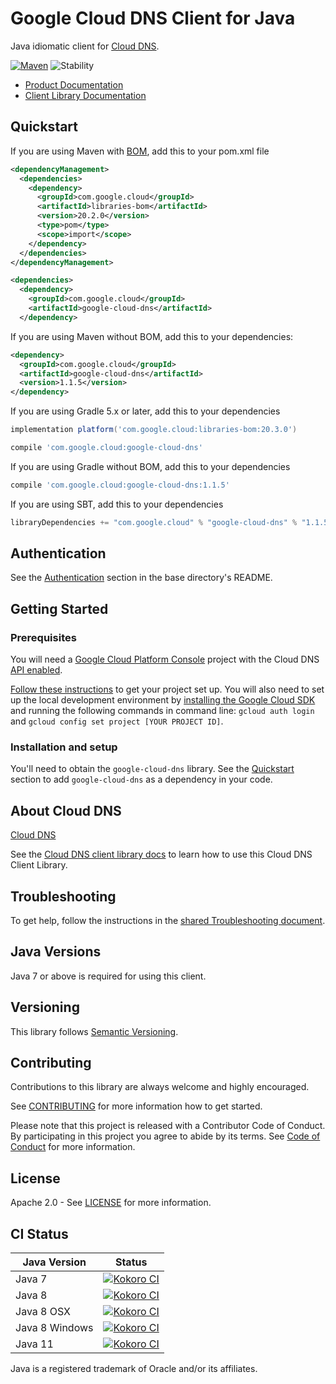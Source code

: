 # Google Cloud DNS Client for Java

Java idiomatic client for [Cloud DNS][product-docs].

[![Maven][maven-version-image]][maven-version-link]
![Stability][stability-image]

- [Product Documentation][product-docs]
- [Client Library Documentation][javadocs]

## Quickstart

If you are using Maven with [BOM][libraries-bom], add this to your pom.xml file
```xml
<dependencyManagement>
  <dependencies>
    <dependency>
      <groupId>com.google.cloud</groupId>
      <artifactId>libraries-bom</artifactId>
      <version>20.2.0</version>
      <type>pom</type>
      <scope>import</scope>
    </dependency>
  </dependencies>
</dependencyManagement>

<dependencies>
  <dependency>
    <groupId>com.google.cloud</groupId>
    <artifactId>google-cloud-dns</artifactId>
  </dependency>

```

If you are using Maven without BOM, add this to your dependencies:

```xml
<dependency>
  <groupId>com.google.cloud</groupId>
  <artifactId>google-cloud-dns</artifactId>
  <version>1.1.5</version>
</dependency>

```

If you are using Gradle 5.x or later, add this to your dependencies
```Groovy
implementation platform('com.google.cloud:libraries-bom:20.3.0')

compile 'com.google.cloud:google-cloud-dns'
```
If you are using Gradle without BOM, add this to your dependencies
```Groovy
compile 'com.google.cloud:google-cloud-dns:1.1.5'
```

If you are using SBT, add this to your dependencies
```Scala
libraryDependencies += "com.google.cloud" % "google-cloud-dns" % "1.1.5"
```

## Authentication

See the [Authentication][authentication] section in the base directory's README.

## Getting Started

### Prerequisites

You will need a [Google Cloud Platform Console][developer-console] project with the Cloud DNS [API enabled][enable-api].

[Follow these instructions][create-project] to get your project set up. You will also need to set up the local development environment by
[installing the Google Cloud SDK][cloud-sdk] and running the following commands in command line:
`gcloud auth login` and `gcloud config set project [YOUR PROJECT ID]`.

### Installation and setup

You'll need to obtain the `google-cloud-dns` library.  See the [Quickstart](#quickstart) section
to add `google-cloud-dns` as a dependency in your code.

## About Cloud DNS


[Cloud DNS][product-docs] 

See the [Cloud DNS client library docs][javadocs] to learn how to
use this Cloud DNS Client Library.






## Troubleshooting

To get help, follow the instructions in the [shared Troubleshooting document][troubleshooting].

## Java Versions

Java 7 or above is required for using this client.

## Versioning


This library follows [Semantic Versioning](http://semver.org/).


## Contributing


Contributions to this library are always welcome and highly encouraged.

See [CONTRIBUTING][contributing] for more information how to get started.

Please note that this project is released with a Contributor Code of Conduct. By participating in
this project you agree to abide by its terms. See [Code of Conduct][code-of-conduct] for more
information.

## License

Apache 2.0 - See [LICENSE][license] for more information.

## CI Status

Java Version | Status
------------ | ------
Java 7 | [![Kokoro CI][kokoro-badge-image-1]][kokoro-badge-link-1]
Java 8 | [![Kokoro CI][kokoro-badge-image-2]][kokoro-badge-link-2]
Java 8 OSX | [![Kokoro CI][kokoro-badge-image-3]][kokoro-badge-link-3]
Java 8 Windows | [![Kokoro CI][kokoro-badge-image-4]][kokoro-badge-link-4]
Java 11 | [![Kokoro CI][kokoro-badge-image-5]][kokoro-badge-link-5]

Java is a registered trademark of Oracle and/or its affiliates.

[product-docs]: https://cloud.google.com/dns
[javadocs]: https://googleapis.dev/java/google-cloud-clients/latest/index.html?com/google/cloud/dns/package-summary.html
[kokoro-badge-image-1]: http://storage.googleapis.com/cloud-devrel-public/java/badges/java-dns/java7.svg
[kokoro-badge-link-1]: http://storage.googleapis.com/cloud-devrel-public/java/badges/java-dns/java7.html
[kokoro-badge-image-2]: http://storage.googleapis.com/cloud-devrel-public/java/badges/java-dns/java8.svg
[kokoro-badge-link-2]: http://storage.googleapis.com/cloud-devrel-public/java/badges/java-dns/java8.html
[kokoro-badge-image-3]: http://storage.googleapis.com/cloud-devrel-public/java/badges/java-dns/java8-osx.svg
[kokoro-badge-link-3]: http://storage.googleapis.com/cloud-devrel-public/java/badges/java-dns/java8-osx.html
[kokoro-badge-image-4]: http://storage.googleapis.com/cloud-devrel-public/java/badges/java-dns/java8-win.svg
[kokoro-badge-link-4]: http://storage.googleapis.com/cloud-devrel-public/java/badges/java-dns/java8-win.html
[kokoro-badge-image-5]: http://storage.googleapis.com/cloud-devrel-public/java/badges/java-dns/java11.svg
[kokoro-badge-link-5]: http://storage.googleapis.com/cloud-devrel-public/java/badges/java-dns/java11.html
[stability-image]: https://img.shields.io/badge/stability-ga-green
[maven-version-image]: https://img.shields.io/maven-central/v/com.google.cloud/google-cloud-dns.svg
[maven-version-link]: https://search.maven.org/search?q=g:com.google.cloud%20AND%20a:google-cloud-dns&core=gav
[authentication]: https://github.com/googleapis/google-cloud-java#authentication
[developer-console]: https://console.developers.google.com/
[create-project]: https://cloud.google.com/resource-manager/docs/creating-managing-projects
[cloud-sdk]: https://cloud.google.com/sdk/
[troubleshooting]: https://github.com/googleapis/google-cloud-common/blob/master/troubleshooting/readme.md#troubleshooting
[contributing]: https://github.com/googleapis/java-dns/blob/master/CONTRIBUTING.md
[code-of-conduct]: https://github.com/googleapis/java-dns/blob/master/CODE_OF_CONDUCT.md#contributor-code-of-conduct
[license]: https://github.com/googleapis/java-dns/blob/master/LICENSE

[enable-api]: https://console.cloud.google.com/flows/enableapi?apiid=dns.googleapis.com
[libraries-bom]: https://github.com/GoogleCloudPlatform/cloud-opensource-java/wiki/The-Google-Cloud-Platform-Libraries-BOM
[shell_img]: https://gstatic.com/cloudssh/images/open-btn.png

